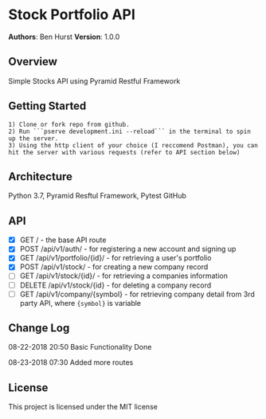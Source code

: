 # Stock Portfolio API
 **Authors**: Ben Hurst
 **Version**: 1.0.0
 ## Overview
 Simple Stocks API using Pyramid Restful Framework
 ## Getting Started
    1) Clone or fork repo from github.
    2) Run ```pserve development.ini --reload``` in the terminal to spin up the server.
    3) Using the http client of your choice (I reccomend Postman), you can hit the server with various requests (refer to API section below)

 ## Architecture
Python 3.7, Pyramid Resftul Framework, Pytest
GitHub
 ## API
- [x] GET / - the base API route
- [x] POST /api/v1/auth/ - for registering a new account and signing up
- [x] GET /api/v1/portfolio/{id}/ - for retrieving a user's portfolio
- [x] POST /api/v1/stock/ - for creating a new company record
- [ ] GET /api/v1/stock/{id}/ - for retrieving a companies information
- [ ] DELETE /api/v1/stock/{id} - for deleting a company record
- [ ] GET /api/v1/company/{symbol} - for retrieving company detail from 3rd party API, where `{symbol}` is variable
 ## Change Log
 08-22-2018 20:50 Basic Functionality Done

 08-23-2018 07:30 Added more routes
 ## License
This project is licensed under the MIT license

